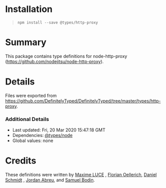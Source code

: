 # Installation

> `npm install --save @types/http-proxy`

# Summary

This package contains type definitions for node-http-proxy (https://github.com/nodejitsu/node-http-proxy).

# Details

Files were exported from https://github.com/DefinitelyTyped/DefinitelyTyped/tree/master/types/http-proxy.

### Additional Details

* Last updated: Fri, 20 Mar 2020 15:47:18 GMT
* Dependencies: [@types/node](https://npmjs.com/package/@types/node)
* Global values: none

# Credits

These definitions were written by [Maxime LUCE](https://github.com/SomaticIT)
, [Florian Oellerich](https://github.com/Raigen), [Daniel Schmidt](https://github.com/DanielMSchmidt)
, [Jordan Abreu](https://github.com/jabreu610), and [Samuel Bodin](https://github.com/bodinsamuel).
